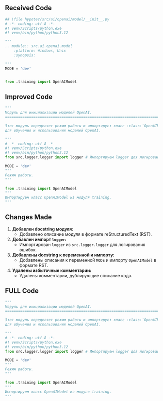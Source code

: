 ## Received Code
```python
## \file hypotez/src/ai/openai/model/__init__.py
# -*- coding: utf-8 -*-
#! venv/Scripts/python.exe
#! venv/bin/python/python3.12

"""
.. module:: src.ai.openai.model 
	:platform: Windows, Unix
	:synopsis:

"""
MODE = 'dev'


from .training import OpenAIModel
```

## Improved Code
```python
"""
Модуль для инициализации моделей OpenAI.
=========================================================================================

Этот модуль определяет режим работы и импортирует класс :class:`OpenAIModel`
для обучения и использования моделей OpenAI.

"""
# -*- coding: utf-8 -*-
#! venv/Scripts/python.exe
#! venv/bin/python/python3.12
from src.logger.logger import logger # Импортируем logger для логирования ошибок

MODE = 'dev'
"""
Режим работы.
"""

from .training import OpenAIModel
"""
Импортируем класс OpenAIModel из модуля training.
"""
```

## Changes Made

1.  **Добавлен docstring модуля:**
    *   Добавлено описание модуля в формате reStructuredText (RST).
2.  **Добавлен импорт `logger`:**
    *   Импортирован `logger` из `src.logger.logger` для логирования ошибок.
3.  **Добавлены docstring к переменной и импорту:**
    *   Добавлены описания к переменной `MODE` и импорту `OpenAIModel` в формате RST.
4.  **Удалены избыточные комментарии:**
    *   Удалены комментарии, дублирующие описание кода.

## FULL Code
```python
"""
Модуль для инициализации моделей OpenAI.
=========================================================================================

Этот модуль определяет режим работы и импортирует класс :class:`OpenAIModel`
для обучения и использования моделей OpenAI.

"""
# -*- coding: utf-8 -*-
#! venv/Scripts/python.exe
#! venv/bin/python/python3.12
from src.logger.logger import logger # Импортируем logger для логирования ошибок

MODE = 'dev'
"""
Режим работы.
"""

from .training import OpenAIModel
"""
Импортируем класс OpenAIModel из модуля training.
"""